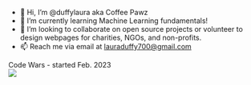 - 👋 Hi, I’m @duffylaura aka Coffee Pawz 
- 🌱 I’m currently learning Machine Learning fundamentals!
- 💞️ I’m looking to collaborate on open source projects or volunteer to design webpages for charities, NGOs, and non-profits. 
- 📫 Reach me via email at lauraduffy700@gmail.com 



Code Wars - started Feb. 2023
<br>
<img src = "https://www.codewars.com/users/duffylaura/badges/large">

